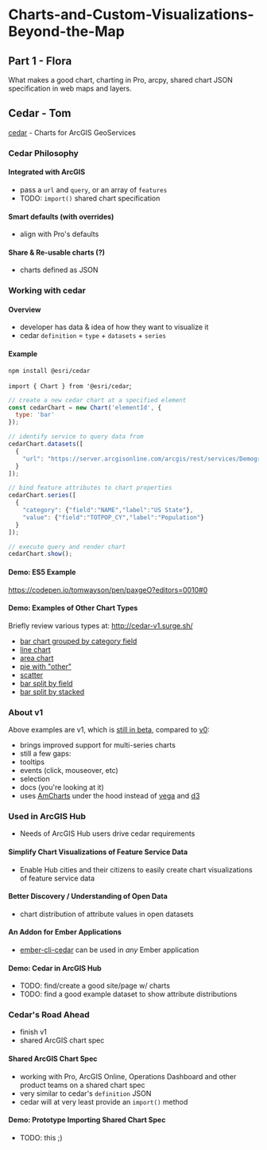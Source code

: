 # Charts-and-Custom-Visualizations-Beyond-the-Map

## Part 1 - Flora
What makes a good chart, charting in Pro, arcpy, shared chart JSON specification in web maps and layers.

## Cedar - Tom

[cedar] - Charts for ArcGIS GeoServices

### Cedar Philosophy

#### Integrated with ArcGIS
- pass a `url` and `query`, or an array of `features`
- TODO: `import()` shared chart specification

#### Smart defaults (with overrides)
- align with Pro's defaults

#### Share & Re-usable charts (?)
- charts defined as JSON

### Working with cedar

#### Overview
- developer has data & idea of how they want to visualize it
- cedar `definition` = `type` + `datasets` + `series`

#### Example

`npm install @esri/cedar`

`import { Chart } from '@esri/cedar`;

```js
// create a new cedar chart at a specified element 
const cedarChart = new Chart('elementId', {
  type: 'bar'
});
```

```js
// identify service to query data from
cedarChart.datasets([
  {
    "url": "https://server.arcgisonline.com/arcgis/rest/services/Demographis/USA_Population_Density/MapServer/4"
  }
]);
```

```js
// bind feature attributes to chart properties
cedarChart.series([
  {
    "category": {"field":"NAME","label":"US State"},
    "value": {"field":"TOTPOP_CY","label":"Population"}
  }
]);
```

```js
// execute query and render chart
cedarChart.show();
```

#### Demo: ES5 Example
https://codepen.io/tomwayson/pen/paxgeO?editors=0010#0

#### Demo: Examples of Other Chart Types
Briefly review various types at: http://cedar-v1.surge.sh/
- [bar chart grouped by category field](http://cedar-v1.surge.sh/?type=bar)
- [line chart](http://cedar-v1.surge.sh/?type=line)
- [area chart](http://cedar-v1.surge.sh/?type=area)
- [pie with "other"](http://cedar-v1.surge.sh/?type=pie)
- [scatter](http://cedar-v1.surge.sh/?type=scatter)
- [bar split by field](http://cedar-v1.surge.sh/?type=bar-grouped)
- [bar split by stacked](http://cedar-v1.surge.sh/?type=bar-stacked)

### About v1
Above examples are v1, which is [still in beta](https://github.com/Esri/cedar/milestone/6), compared to [v0](http://esri.github.io/cedar/):
- brings improved support for multi-series charts
- still a few gaps:
 - tooltips
 - events (click, mouseover, etc)
 - selection
 - docs (you're looking at it)
- uses [AmCharts] under the hood instead of [vega](https://vega.github.io/vega/) and [d3](https://d3js.org/)

### Used in ArcGIS Hub
- Needs of ArcGIS Hub users drive cedar requirements

#### Simplify Chart Visualizations of Feature Service Data
- Enable Hub cities and their citizens to easily create chart visualizations of feature service data

#### Better Discovery / Understanding of Open Data
- chart distribution of attribute values in open datasets

#### An Addon for Ember Applications
- [ember-cli-cedar] can be used in _any_ Ember application

#### Demo: Cedar in ArcGIS Hub
- TODO: find/create a good site/page w/ charts
- TODO: find a good example dataset to show attribute distributions

### Cedar's Road Ahead
- finish v1
- shared ArcGIS chart spec

#### Shared ArcGIS Chart Spec
- working with Pro, ArcGIS Online, Operations Dashboard and other product teams on a shared chart spec
- very similar to cedar's `definition` JSON
- cedar will at very least provide an `import()` method

#### Demo: Prototype Importing Shared Chart Spec
- TODO: this ;)

[cedar]:https://github.com/Esri/cedar
[AmCharts]:https://www.amcharts.com/
[ember-cli-cedar]:https://github.com/Esri/ember-cli-cedar
